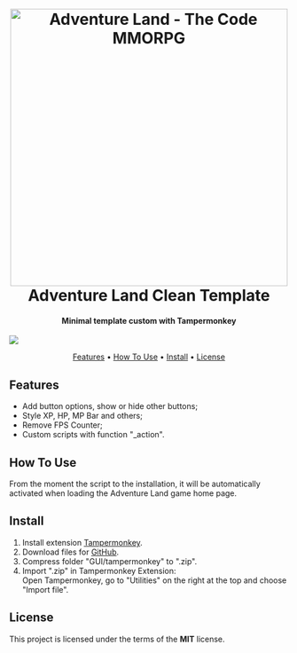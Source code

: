 <h1 align="center">
  <br>
  <a href="https://store.steampowered.com/app/777150/Adventure_Land__The_Code_MMORPG/" target="_blank"><img src="https://steamcdn-a.akamaihd.net/steam/apps/777150/capsule_616x353.jpg?t=1549854220" alt="Adventure Land - The Code MMORPG" width="500"></a>
  <br>
  Adventure Land Clean Template
  <br>
</h1>

<h4 align="center">Minimal template custom with Tampermonkey</h4>

<img src="https://im.ezgif.com/tmp/ezgif-1-e2c5f1b8083e.gif" />

<p align="center">
  <a href="#key-features">Features</a> •
  <a href="#how-to-use">How To Use</a> •
  <a href="#download">Install</a> •
  <a href="#license">License</a>
</p>

## Features
* Add button options, show or hide other buttons;
* Style XP, HP, MP Bar and others;
* Remove FPS Counter;
* Custom scripts with function "_action".

## How To Use
From the moment the script to the installation, it will be automatically activated when loading the Adventure Land game home page.

## Install
1. Install extension <a href="https://tampermonkey.net/" target="_blank">Tampermonkey</a>.
2. Download files for <a href="https://github.com/LVCarnevalli/adventureland/archive/master.zip">GitHub</a>.
3. Compress folder "GUI/tampermonkey" to ".zip".
4. Import ".zip" in Tampermonkey Extension: <br/>
Open Tampermonkey, go to "Utilities" on the right at the top and choose "Import file". 

## License
This project is licensed under the terms of the **MIT** license.

